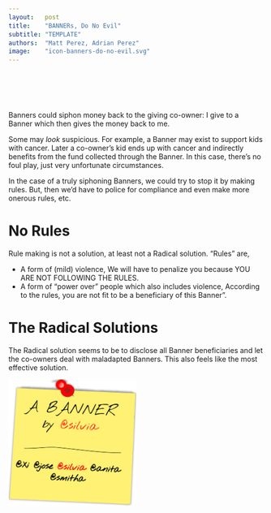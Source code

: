 ```yaml
---
layout:   post
title:    "BANNERs, Do No Evil"
subtitle: "TEMPLATE"
authors:  "Matt Perez, Adrian Perez"
image:    "icon-banners-do-no-evil.svg"
---
```


<div style="display:none;">
 <p><span class="_paradigm">Banner</span>s could siphon money back to the giving co-owner: I give to a <span class="_paradigm">Banner</span> which then gives the money back to me.</p>
</div>

<h1>&nbsp;</h1>
 <p><span class="_paradigm">Banner</span>s could siphon money back to the giving co-owner: I give to a <span class="_paradigm">Banner</span> which then gives the money back to me.</p>
 <p>Some may <em>look</em> suspicious. For example, a <span class="_paradigm">Banner</span> may exist to support kids with cancer. Later a co-owner&rsquo;s kid ends up with cancer and indirectly benefits from the fund collected through the <span class="_paradigm">Banner</span>. In this case, there&rsquo;s no foul play, just very unfortunate circumstances.</p>
 <p>In the case of a truly siphoning <span class="_paradigm">Banner</span>s, we could try to stop it by making rules. But, then we&rsquo;d have to police for compliance and even make more onerous rules, etc.</p>

<h1>No Rules</h1>
 <p>Rule making is not a solution, at least not a <span class="_paradigm">Radical</span> solution. &ldquo;Rules&rdquo; are,
 <ul>
  <li>A form of (mild) violence, <span class="_quotespan">We will have to penalize you because YOU ARE NOT FOLLOWING THE RULES</span>.</li>
  <li>A form of &ldquo;power over&rdquo; people which also includes violence, <span class="_quotespan">According to the rules, you are not fit to be a beneficiary of this <span class="_paradigm">Banner</span>&rdquo;.</span></li>
 </ul>

<h1>The Radical Solutions</h1>
 <p>The <span class="_paradigm">Radical</span> solution seems to be to disclose all <span class="_paradigm">Banner</span> beneficiaries and let the co-owners deal with maladapted <span class="_paradigm">Banner</span>s. This also feels like the most effective solution.</p>
 <div class="_center">
  <img
   src="/assets/img/pic-banners-do-no-evil.svg"
   alt=""
   width="50%">
